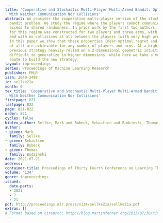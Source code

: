 ```yaml
---
title: 'Cooperative and Stochastic Multi-Player Multi-Armed Bandit: Optimal Regret
  With Neither Communication Nor Collisions'
abstract: We consider the cooperative multi-player version of the stochastic multi-armed
  bandit problem. We study the regime where the players cannot communicate but have
  access to shared randomness. In prior work by the first two authors, a strategy
  for this regime was constructed for two players and three arms, with regret $\tilde{O(\sqrt{T})}$,
  and with no collisions at all between the players (with very high probability).
  In this paper we show that these properties (near-optimal regret and no collisions
  at all) are achievable for any number of players and arms. At a high level, the
  previous strategy heavily relied on a 2-dimensional geometric intuition that was
  difficult to generalize in higher dimensions, while here we take a more combinatorial
  route to build the new strategy.
layout: inproceedings
series: Proceedings of Machine Learning Research
publisher: PMLR
issn: 2640-3498
id: sellke21a
month: 0
tex_title: 'Cooperative and Stochastic Multi-Player Multi-Armed Bandit: Optimal Regret
  With Neither Communication Nor Collisions'
firstpage: 821
lastpage: 822
page: 821-822
order: 821
cycles: false
bibtex_author: Sellke, Mark and Bubeck, Sebastien and Budzinski, Thomas
author:
- given: Mark
  family: Sellke
- given: Sebastien
  family: Bubeck
- given: Thomas
  family: Budzinski
date: 2021-07-21
address:
container-title: Proceedings of Thirty Fourth Conference on Learning Theory
volume: '134'
genre: inproceedings
issued:
  date-parts:
  - 2021
  - 7
  - 21
pdf: http://proceedings.mlr.press/v134/sellke21a/sellke21a.pdf
extras: []
# Format based on citeproc: http://blog.martinfenner.org/2013/07/30/citeproc-yaml-for-bibliographies/
---
```

